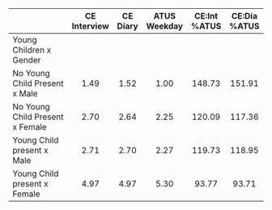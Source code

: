 
|                      | CE<br>Interview |  CE<br>Diary | ATUS<br>Weekday | CE:Int<br>%ATUS | CE:Dia<br>%ATUS |
| -------------------- | :----------: | :----------: | :----------: | :----------: | :----------: |
| Young Children x Gender |              |              |              |              |              |
| No Young Child Present x Male |         1.49 |         1.52 |         1.00 |       148.73 |       151.91 |
| No Young Child Present x Female |         2.70 |         2.64 |         2.25 |       120.09 |       117.36 |
| Young Child present x Male |         2.71 |         2.70 |         2.27 |       119.73 |       118.95 |
| Young Child present x Female |         4.97 |         4.97 |         5.30 |        93.77 |        93.71 |

